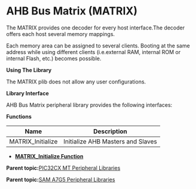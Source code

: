 # AHB Bus Matrix \(MATRIX\)

The MATRIX provides one decoder for every host interface.The decoder offers each host several memory mappings.

Each memory area can be assigned to several clients. Booting at the same address while using different clients \(i.e.external RAM, internal ROM or internal Flash, etc.\) becomes possible.

**Using The Library**

The MATRIX plib does not allow any user configurations.

**Library Interface**

AHB Bus Matrix peripheral library provides the following interfaces:

**Functions**

|Name|Description|
|----|-----------|
|MATRIX\_Initialize|Initialize AHB Masters and Slaves|

-   **[MATRIX\_Initialize Function](GUID-FA9FACD5-567C-4E6B-AE56-164C4FC553A5.md)**  


**Parent topic:**[PIC32CX MT Peripheral Libraries](GUID-EEA7836F-956F-4526-BF85-CD488C4CE708.md)

**Parent topic:**[SAM A7G5 Peripheral Libraries](GUID-7EEB1AC5-4BFF-4259-97AD-8CF7367D7973.md)

